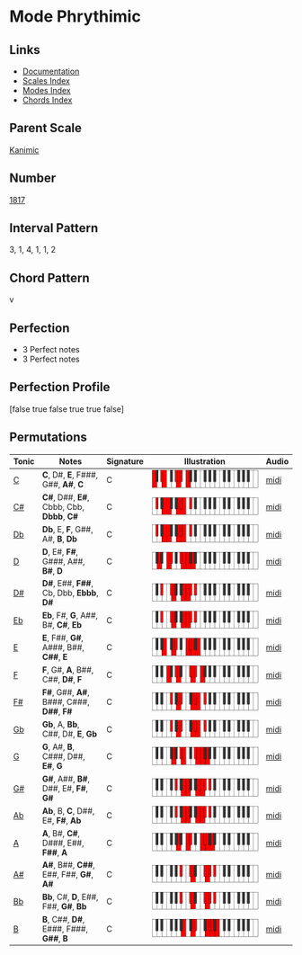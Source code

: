 # Mode Phrythimic

## Links

- [Documentation](README.md)
- [Scales Index](Scales.md)
- [Modes Index](Modes.md)
- [Chords Index](Chords.md)

## Parent Scale

[Kanimic](ScaleKanimic.md)

## Number

[1817](https://ianring.com/musictheory/scales/1817)

## Interval Pattern

3, 1, 4, 1, 1, 2

## Chord Pattern

v

## Perfection

- 3 Perfect notes
- 3 Perfect notes

## Perfection Profile

[false true false true true false]

## Permutations

| Tonic | Notes | Signature | Illustration | Audio |
|-------|-------|-----------|--------------|-------|
| [C](ModeCNaturalPhrythimic.md) | **C**, D#, **E**, F###, G##, **A#**, **C** | C | ![CNaturalPhrythimic](ModeCNaturalPhrythimic.png) | [midi](https://github.com/edipermadi/music/blob/main/docs/ModeCNaturalPhrythimic.mid?raw=true) |
| [C#](ModeCSharpPhrythimic.md) | **C#**, D##, **E#**, Cbbb, Cbb, **Dbbb**, **C#** | C | ![CSharpPhrythimic](ModeCSharpPhrythimic.png) | [midi](https://github.com/edipermadi/music/blob/main/docs/ModeCSharpPhrythimic.mid?raw=true) |
| [Db](ModeDFlatPhrythimic.md) | **Db**, E, **F**, G##, A#, **B**, **Db** | C | ![DFlatPhrythimic](ModeDFlatPhrythimic.png) | [midi](https://github.com/edipermadi/music/blob/main/docs/ModeDFlatPhrythimic.mid?raw=true) |
| [D](ModeDNaturalPhrythimic.md) | **D**, E#, **F#**, G###, A##, **B#**, **D** | C | ![DNaturalPhrythimic](ModeDNaturalPhrythimic.png) | [midi](https://github.com/edipermadi/music/blob/main/docs/ModeDNaturalPhrythimic.mid?raw=true) |
| [D#](ModeDSharpPhrythimic.md) | **D#**, E##, **F##**, Cb, Dbb, **Ebbb**, **D#** | C | ![DSharpPhrythimic](ModeDSharpPhrythimic.png) | [midi](https://github.com/edipermadi/music/blob/main/docs/ModeDSharpPhrythimic.mid?raw=true) |
| [Eb](ModeEFlatPhrythimic.md) | **Eb**, F#, **G**, A##, B#, **C#**, **Eb** | C | ![EFlatPhrythimic](ModeEFlatPhrythimic.png) | [midi](https://github.com/edipermadi/music/blob/main/docs/ModeEFlatPhrythimic.mid?raw=true) |
| [E](ModeENaturalPhrythimic.md) | **E**, F##, **G#**, A###, B##, **C##**, **E** | C | ![ENaturalPhrythimic](ModeENaturalPhrythimic.png) | [midi](https://github.com/edipermadi/music/blob/main/docs/ModeENaturalPhrythimic.mid?raw=true) |
| [F](ModeFNaturalPhrythimic.md) | **F**, G#, **A**, B##, C##, **D#**, **F** | C | ![FNaturalPhrythimic](ModeFNaturalPhrythimic.png) | [midi](https://github.com/edipermadi/music/blob/main/docs/ModeFNaturalPhrythimic.mid?raw=true) |
| [F#](ModeFSharpPhrythimic.md) | **F#**, G##, **A#**, B###, C###, **D##**, **F#** | C | ![FSharpPhrythimic](ModeFSharpPhrythimic.png) | [midi](https://github.com/edipermadi/music/blob/main/docs/ModeFSharpPhrythimic.mid?raw=true) |
| [Gb](ModeGFlatPhrythimic.md) | **Gb**, A, **Bb**, C##, D#, **E**, **Gb** | C | ![GFlatPhrythimic](ModeGFlatPhrythimic.png) | [midi](https://github.com/edipermadi/music/blob/main/docs/ModeGFlatPhrythimic.mid?raw=true) |
| [G](ModeGNaturalPhrythimic.md) | **G**, A#, **B**, C###, D##, **E#**, **G** | C | ![GNaturalPhrythimic](ModeGNaturalPhrythimic.png) | [midi](https://github.com/edipermadi/music/blob/main/docs/ModeGNaturalPhrythimic.mid?raw=true) |
| [G#](ModeGSharpPhrythimic.md) | **G#**, A##, **B#**, D##, E#, **F#**, **G#** | C | ![GSharpPhrythimic](ModeGSharpPhrythimic.png) | [midi](https://github.com/edipermadi/music/blob/main/docs/ModeGSharpPhrythimic.mid?raw=true) |
| [Ab](ModeAFlatPhrythimic.md) | **Ab**, B, **C**, D##, E#, **F#**, **Ab** | C | ![AFlatPhrythimic](ModeAFlatPhrythimic.png) | [midi](https://github.com/edipermadi/music/blob/main/docs/ModeAFlatPhrythimic.mid?raw=true) |
| [A](ModeANaturalPhrythimic.md) | **A**, B#, **C#**, D###, E##, **F##**, **A** | C | ![ANaturalPhrythimic](ModeANaturalPhrythimic.png) | [midi](https://github.com/edipermadi/music/blob/main/docs/ModeANaturalPhrythimic.mid?raw=true) |
| [A#](ModeASharpPhrythimic.md) | **A#**, B##, **C##**, E##, F##, **G#**, **A#** | C | ![ASharpPhrythimic](ModeASharpPhrythimic.png) | [midi](https://github.com/edipermadi/music/blob/main/docs/ModeASharpPhrythimic.mid?raw=true) |
| [Bb](ModeBFlatPhrythimic.md) | **Bb**, C#, **D**, E##, F##, **G#**, **Bb** | C | ![BFlatPhrythimic](ModeBFlatPhrythimic.png) | [midi](https://github.com/edipermadi/music/blob/main/docs/ModeBFlatPhrythimic.mid?raw=true) |
| [B](ModeBNaturalPhrythimic.md) | **B**, C##, **D#**, E###, F###, **G##**, **B** | C | ![BNaturalPhrythimic](ModeBNaturalPhrythimic.png) | [midi](https://github.com/edipermadi/music/blob/main/docs/ModeBNaturalPhrythimic.mid?raw=true) |
